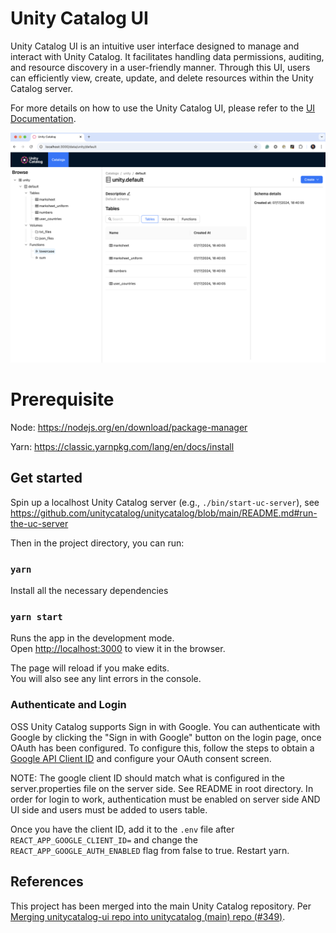 # Unity Catalog UI

Unity Catalog UI is an intuitive user interface designed to manage and interact with Unity Catalog. It facilitates handling data permissions, auditing, and resource discovery in a user-friendly manner. Through this UI, users can efficiently view, create, update, and delete resources within the Unity Catalog server.

For more details on how to use the Unity Catalog UI, please refer to the [UI Documentation](https://github.com/unitycatalog/unitycatalog/tree/main/docs/ui).

![UC UI](./docs/assets/images/uc-ui.png)

# Prerequisite

Node: https://nodejs.org/en/download/package-manager

Yarn: https://classic.yarnpkg.com/lang/en/docs/install

## Get started

Spin up a localhost Unity Catalog server (e.g., `./bin/start-uc-server`), see https://github.com/unitycatalog/unitycatalog/blob/main/README.md#run-the-uc-server

Then in the project directory, you can run:

### `yarn`

Install all the necessary dependencies

### `yarn start`

Runs the app in the development mode.\
Open [http://localhost:3000](http://localhost:3000) to view it in the browser.

The page will reload if you make edits.\
You will also see any lint errors in the console.

### Authenticate and Login

OSS Unity Catalog supports Sign in with Google. You can authenticate with Google by clicking the "Sign in with Google" button on the login page, once OAuth has been configured. To configure this, follow the steps to obtain a [Google API Client ID](https://developers.google.com/identity/gsi/web/guides/get-google-api-clientid) and configure your OAuth consent screen.

NOTE: The google client ID should match what is configured in the server.properties file on the server side. See README in root directory. In order for login to work, authentication must be enabled on server side AND UI side and users must be added to users table.

Once you have the client ID, add it to the `.env` file after `REACT_APP_GOOGLE_CLIENT_ID=` and change the `REACT_APP_GOOGLE_AUTH_ENABLED` flag from false to true. Restart yarn. 

## References

This project has been merged into the main Unity Catalog repository. Per [Merging unitycatalog-ui repo into unitycatalog (main) repo (#349)](https://github.com/unitycatalog/unitycatalog/discussions/349).